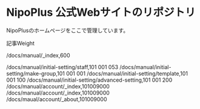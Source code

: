# NipoPlus 公式Webサイトのリポジトリ

NipoPlusのホームページをここで管理しています。

記事Weight

/docs/manual/_index,600


/docs/manual/initial-setting/staff,101 001 053
/docs/manual/initial-setting/make-group,101 001 001
/docs/manual/initial-setting/template,101 001 100
/docs/manual/initial-setting/advanced-setting,101 001 200
/docs/manual/account/_index,101009000
/docs/manual/account/_index,101009000
/docs/maual/account/_about,101009000

